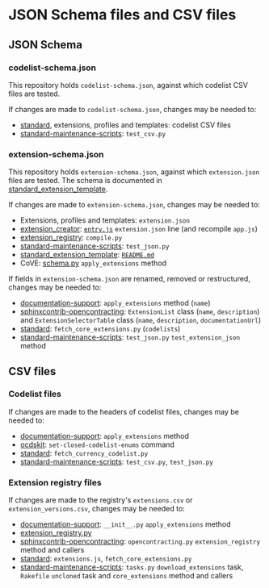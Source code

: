 # JSON Schema files and CSV files

## JSON Schema

### codelist-schema.json

This repository holds `codelist-schema.json`, against which codelist CSV files are tested.

If changes are made to `codelist-schema.json`, changes may be needed to:

* [standard](https://github.com/open-contracting/standard), extensions, profiles and templates: codelist CSV files
* [standard-maintenance-scripts](https://github.com/open-contracting/standard-maintenance-scripts): `test_csv.py`

### extension-schema.json

This repository holds `extension-schema.json`, against which `extension.json` files are tested. The schema is documented in [standard_extension_template](https://github.com/open-contracting/standard_extension_template#extensionjson).

If changes are made to `extension-schema.json`, changes may be needed to:

* Extensions, profiles and templates: `extension.json`
* [extension_creator](https://github.com/open-contracting/extension_creator): [`entry.js`](https://github.com/open-contracting/extension_creator/blob/gh-pages/entry.js#L125) `extension.json` line (and recompile `app.js`)
* [extension_registry](https://github.com/open-contracting/extension_registry): `compile.py`
* [standard-maintenance-scripts](https://github.com/open-contracting/standard-maintenance-scripts): `test_json.py`
* [standard_extension_template](https://github.com/open-contracting/standard_extension_template): [`README.md`](https://github.com/open-contracting/standard_extension_template#extensionjson)
* CoVE: [schema.py](https://github.com/OpenDataServices/cove/blob/master/cove_ocds/lib/schema.py#L116) `apply_extensions` method

If fields in `extension-schema.json` are renamed, removed or restructured, changes may be needed to:

* [documentation-support](https://github.com/open-contracting/public-private-partnerships): `apply_extensions` method (`name`)
* [sphinxcontrib-opencontracting](https://github.com/open-contracting/sphinxcontrib-opencontracting): `ExtensionList` class (`name`, `description`) and `ExtensionSelectorTable` class (`name`, `description`, `documentationUrl`)
* [standard](https://github.com/open-contracting/standard): `fetch_core_extensions.py` (`codelists`)
* [standard-maintenance-scripts](https://github.com/open-contracting/standard-maintenance-scripts): `test_json.py` `test_extension_json` method

## CSV files

### Codelist files

If changes are made to the headers of codelist files, changes may be needed to:

* [documentation-support](https://github.com/open-contracting/public-private-partnerships): `apply_extensions` method
* [ocdskit](https://github.com/open-contracting/ocdskit): `set-closed-codelist-enums` command
* [standard](https://github.com/open-contracting/standard): `fetch_currency_codelist.py`
* [standard-maintenance-scripts](https://github.com/open-contracting/standard-maintenance-scripts): `test_csv.py`, `test_json.py`

### Extension registry files

If changes are made to the registry's `extensions.csv` or `extension_versions.csv`, changes may be needed to:

* [documentation-support](https://github.com/open-contracting/documentation-support): `__init__.py` `apply_extensions` method
* [extension_registry.py](https://github.com/open-contracting/extension_registry.py)
* [sphinxcontrib-opencontracting](https://github.com/open-contracting/sphinxcontrib-opencontracting): `opencontracting.py` `extension_registry` method and callers
* [standard](https://github.com/open-contracting/standard): `extensions.js`, `fetch_core_extensions.py`
* [standard-maintenance-scripts](https://github.com/open-contracting/standard-maintenance-scripts): `tasks.py` `download_extensions` task, `Rakefile` `uncloned` task and `core_extensions` method and callers
